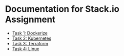 # Documentation for Stack.io Assignment

- [Task 1: Dockerize](github.com/guirgouveia/stack.io-assignment/tree/main/docs/task-1-dockerize.md)
- [Task 2: Kubernetes](github.com/guirgouveia/stack.io-assignment/tree/main/docs/task-2-kubernetes.md)
- [Task 3: Terraform](github.com/guirgouveia/stack.io-assignment/tree/main/docs/task-3-terraform.md)
- [Task 4: Linux](github.com/guirgouveia/stack.io-assignment/tree/main/docs/task-4-linux.md)